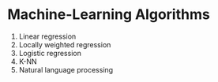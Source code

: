 # Machine-Learning Algorithms
1. Linear regression
2. Locally weighted regression
3. Logistic regression
4. K-NN
5. Natural language processing



